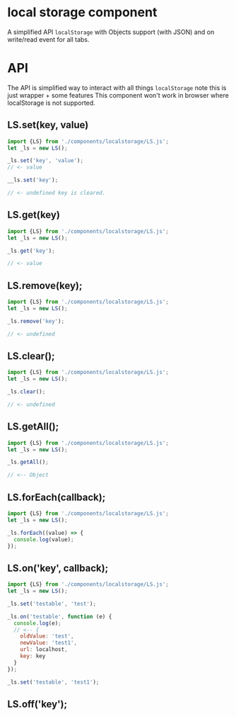 # local storage component

A simplified API ```localStorage``` with Objects support (with JSON) and on write/read event for all tabs.

# API

The API is simplified way to interact with all things ```localStorage``` note this is just wrapper + some features
This component won't work in browser where localStorage is not supported.

## LS.set(key, value)

```javascript
import {LS} from './components/localstorage/LS.js';
let _ls = new LS();

_ls.set('key', 'value');
// <- value

__ls.set('key');

// <- undefined key is cleared.

```

## LS.get(key)

```javascript
import {LS} from './components/localstorage/LS.js';
let _ls = new LS();

_ls.get('key');

// <- value

```

## LS.remove(key);

```javascript
import {LS} from './components/localstorage/LS.js';
let _ls = new LS();

_ls.remove('key');

// <- undefined

```

## LS.clear();

```javascript
import {LS} from './components/localstorage/LS.js';
let _ls = new LS();

_ls.clear();

// <- undefined

```

## LS.getAll();

```javascript
import {LS} from './components/localstorage/LS.js';
let _ls = new LS();

_ls.getAll();

// <-- Object
```

## LS.forEach(callback);

```javascript
import {LS} from './components/localstorage/LS.js';
let _ls = new LS();

_ls.forEach((value) => {
  console.log(value);
});

```

## LS.on('key', callback);

```javascript
import {LS} from './components/localstorage/LS.js';
let _ls = new LS();

_ls.set('testable', 'test');

_ls.on('testable', function (e) {
  console.log(e);
  // <-- {
    oldValue: 'test',
    newValue: 'test1',
    url: localhost,
    key: key
  }
});

_ls.set('testable', 'test1');
```

## LS.off('key');

```


```

